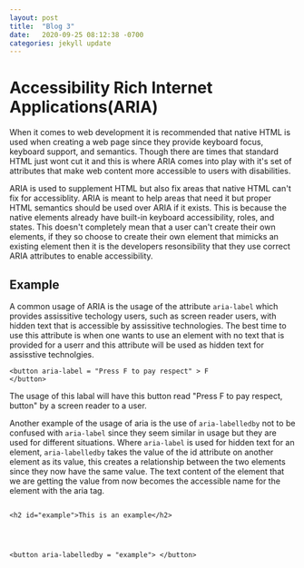 ```yaml
---
layout: post
title:  "Blog 3"
date:   2020-09-25 08:12:38 -0700
categories: jekyll update
---
```


<h1>Accessibility Rich Internet Applications(ARIA) </h1>
<p>
When it comes to web development it is recommended that native HTML is used when creating a web page since they provide keyboard focus, keyboard support, and semantics. Though there are times that standard HTML just wont cut it and this is where ARIA comes into play with it's set of attributes that make web content more accessible to users with disabilities.
</p>
<p>
ARIA is used to supplement HTML but also fix areas that native HTML can't fix for accessiblity. ARIA is meant to help areas that need it but proper HTML semantics should be used over ARIA if it exists. This is because the native elements already have built-in keyboard accessibility, roles, and states. This doesn't completely mean that a user can't create their own elements, if they so choose to create their own element that mimicks an existing element then it is the developers resonsibility that they use correct ARIA attributes to enable accessibility. 
</p>
<h2>Example</h2>
<p>
A common usage of ARIA is the usage of the attribute <code>aria-label</code> which provides assissitive techology users, such as screen reader users, with hidden text that is accessible by assissitive technologies. The best time to use this attribute is when one wants to use an element with no text that is provided for a userr and this attribute will be used as hidden text for assisstive technolgies.
</p>

<code>&lt;button aria-label = "Press F to pay respect" &gt; F &lt;/button&gt;</code>

<p>The usage of this labal will have this button read "Press F to pay respect, button" by a screen reader to a user.</p>

<p>
Another example of the usage of aria is the use of <code>aria-labelledby</code> not to be confused with <code>aria-label</code> since they seem similar in usage but they are used for different situations. Where <code>aria-label</code> is used for hidden text for an element, <code>aria-labelledby</code> takes the value of the id attribute on another element as its value, this creates a relationship between the two elements since they now have the same value. The text content of the element that we are getting the value from now becomes the accessible name for the element with the aria tag.
</p>
<code>
&lt;h2 id="example"&gt;This is an example&lt;/h2&gt;
<br>
<br> 
&lt;button aria-labelledby = "example"&gt; &lt;/button&gt;
</code>
